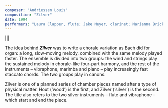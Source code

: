 ```yaml
---
composer: "Andriessen Louis"
composition: "Zilver"
date: 1994
performers: "Laura Clapper, flute; Jake Meyer, clarinet; Marianna Brickle, violin; Aleksandra Pereverzeva, cello; Chad Spears, piano; Mitchell Gribbroek, marimba;  Jack Rutledge, vibraphone and glockenspiel; James Chang, conductor"
---
```

|||

The idea behind **_Zilver_** was to write a chorale variation as Bach did for organ: a long, slow-moving melody, combined with the same melody played faster. The ensemble is divided into two groups: the wind and strings play the sustained melody in chorale-like four-part harmony, and the rest of the instruments – vibraphone, marimba and piano – play increasingly fast staccato chords. The two groups play in canons. 

Zilver is one of a planned series of chamber pieces named after a type of physical matter. Hout (‘wood’) is the first, and Zilver (‘silver’) is the second. The title also refers to the two silver instruments – flute and vibraphone – which start and end the piece. 